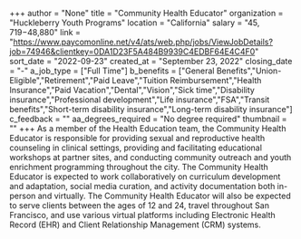 +++
author = "None"
title = "Community Health Educator"
organization = "Huckleberry Youth Programs"
location = "California"
salary = "$45, 719-$48,880"
link = "https://www.paycomonline.net/v4/ats/web.php/jobs/ViewJobDetails?job=74946&clientkey=0DA1D23F5A484B9939C4EDBF64E4C4F0"
sort_date = "2022-09-23"
created_at = "September 23, 2022"
closing_date = "-"
a_job_type = ["Full Time"]
b_benefits = ["General Benefits","Union-Eligible","Retirement","Paid Leave","Tuition Reimbursement","Health Insurance","Paid Vacation","Dental","Vision","Sick time","Disability insurance","Professional development","Life insurance","FSA","Transit benefits","Short-term disability insurance","Long-term disability insurance"]
c_feedback = ""
aa_degrees_required = "No degree required"
thumbnail = ""
+++
As a member of the Health Education team, the Community Health Educator is responsible for providing sexual and reproductive health counseling in clinical settings, providing and facilitating educational workshops at partner sites, and conducting community outreach and youth enrichment programming throughout the city. The Community Health Educator is expected to work collaboratively on curriculum development and adaptation, social media curation, and activity documentation both in-person and virtually. The Community Health Educator will also be expected to serve clients between the ages of 12 and 24, travel throughout San Francisco, and use various virtual platforms including Electronic Health Record (EHR) and Client Relationship Management (CRM) systems.